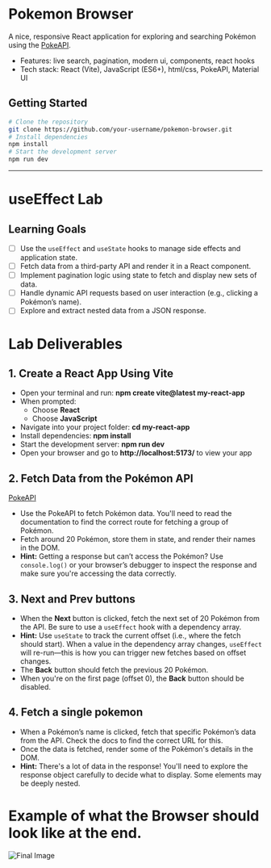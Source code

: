 # Pokemon Browser

A nice, responsive React application for exploring and searching Pokémon using the [PokeAPI](https://pokeapi.co/).

- Features: live search, pagination, modern ui, components, react hooks
- Tech stack: React (Vite), JavaScript (ES6+), html/css, PokeAPI, Material UI

## Getting Started

```bash
# Clone the repository
git clone https://github.com/your-username/pokemon-browser.git
# Install dependencies
npm install
# Start the development server
npm run dev
```

---

# useEffect Lab

## Learning Goals

- [ ] Use the `useEffect` and `useState` hooks to manage side effects and application state.
- [ ] Fetch data from a third-party API and render it in a React component.
- [ ] Implement pagination logic using state to fetch and display new sets of data.
- [ ] Handle dynamic API requests based on user interaction (e.g., clicking a Pokémon’s name).
- [ ] Explore and extract nested data from a JSON response.

# Lab Deliverables

## 1. Create a React App Using Vite

- Open your terminal and run: **npm create vite@latest my-react-app**
- When prompted:
  - Choose **React**
  - Choose **JavaScript**
- Navigate into your project folder: **cd my-react-app**
- Install dependencies: **npm install**
- Start the development server: **npm run dev**
- Open your browser and go to **http://localhost:5173/** to view your app

## 2. Fetch Data from the Pokémon API

[PokeAPI](https://pokeapi.co/)

- Use the PokeAPI to fetch Pokémon data. You'll need to read the documentation to find the correct route for fetching a group of Pokémon.
- Fetch around 20 Pokémon, store them in state, and render their names in the DOM.
- **Hint:** Getting a response but can’t access the Pokémon? Use `console.log()` or your browser’s debugger to inspect the response and make sure you're accessing the data correctly.

## 3. Next and Prev buttons

- When the **Next** button is clicked, fetch the next set of 20 Pokémon from the API. Be sure to use a `useEffect` hook with a dependency array.
- **Hint:** Use `useState` to track the current offset (i.e., where the fetch should start). When a value in the dependency array changes, `useEffect` will re-run—this is how you can trigger new fetches based on offset changes.
- The **Back** button should fetch the previous 20 Pokémon.
- When you're on the first page (offset 0), the **Back** button should be disabled.

## 4. Fetch a single pokemon

- When a Pokémon’s name is clicked, fetch that specific Pokémon’s data from the API. Check the docs to find the correct URL for this.
- Once the data is fetched, render some of the Pokémon's details in the DOM.
- **Hint:** There's a lot of data in the response! You'll need to explore the response object carefully to decide what to display. Some elements may be deeply nested.

# Example of what the Browser should look like at the end.

![Final Image](./assets/LabExample.png)
